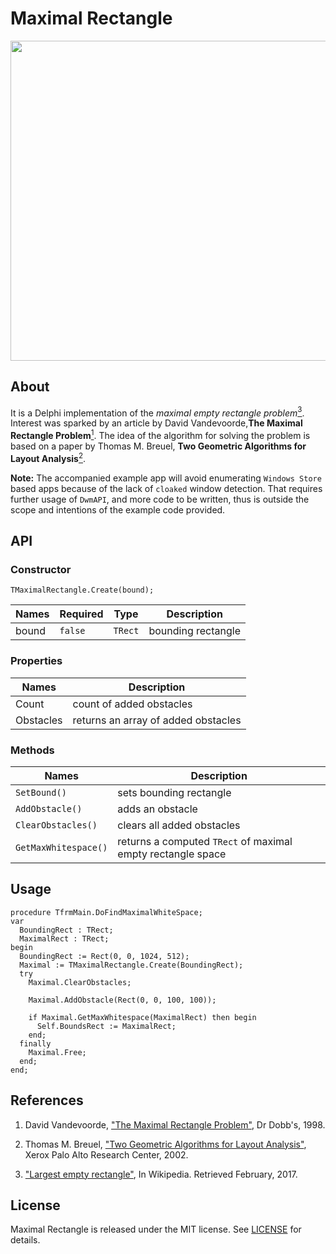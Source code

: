 # Maximal Rectangle

<img src="screenshots/main.png" width="512px">

## About

It is a Delphi implementation of the *maximal empty rectangle problem*[<sup>3</sup>](https://en.wikipedia.org/wiki/Largest_empty_rectangle). Interest was sparked by an article by David Vandevoorde,__The Maximal Rectangle Problem__[<sup>1</sup>](http://www.drdobbs.com/database/the-maximal-rectangle-problem/184410529).
The idea of the algorithm for solving the problem is based on a paper by Thomas M. Breuel, __Two Geometric Algorithms for Layout Analysis__[<sup>2</sup>](./research/2002-breuel-das.pdf).

__Note:__ The accompanied example app will avoid enumerating `Windows Store` based apps because of the lack of `cloaked` window detection. That requires further usage of `DwmAPI`, and more code to be written, thus is outside the scope and intentions of the example code provided.

## API

### Constructor

`TMaximalRectangle.Create(bound);`

| Names | Required | Type | Description
| --- | --- | --- | ---
| bound | `false` | `TRect` | bounding rectangle

### Properties

| Names | Description
| --- | ---
| Count | count of added obstacles
| Obstacles | returns an array of added obstacles

### Methods

| Names | Description
| --- | ---
| `SetBound()` | sets bounding rectangle
| `AddObstacle()` | adds an obstacle
| `ClearObstacles()` | clears all added obstacles
| `GetMaxWhitespace()` | returns a computed `TRect` of maximal empty rectangle space

## Usage

```delphi
procedure TfrmMain.DoFindMaximalWhiteSpace;
var
  BoundingRect : TRect;
  MaximalRect : TRect;
begin
  BoundingRect := Rect(0, 0, 1024, 512);
  Maximal := TMaximalRectangle.Create(BoundingRect);
  try
    Maximal.ClearObstacles;

    Maximal.AddObstacle(Rect(0, 0, 100, 100));

    if Maximal.GetMaxWhitespace(MaximalRect) then begin
      Self.BoundsRect := MaximalRect;
    end;
  finally
    Maximal.Free;
  end;
end;
```

## References

1. David Vandevoorde, ["The Maximal Rectangle Problem"](http://www.drdobbs.com/database/the-maximal-rectangle-problem/184410529), Dr Dobb's, 1998.

2. Thomas M. Breuel, ["Two Geometric Algorithms for Layout Analysis"](./research/2002-breuel-das.pdf), Xerox Palo Alto Research Center, 2002.

3. ["Largest empty rectangle"](https://en.wikipedia.org/wiki/Largest_empty_rectangle), In Wikipedia. Retrieved February, 2017.

## License

Maximal Rectangle is released under the MIT license.
See [LICENSE](./LICENSE.md) for details.
